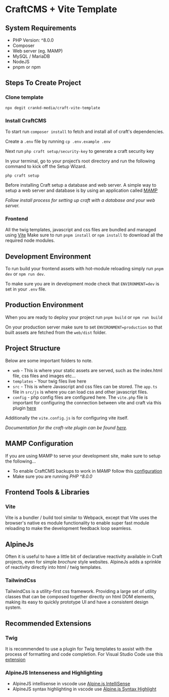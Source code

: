# CraftCMS + Vite Template

## System Requirements
- PHP Version: ^8.0.0
- Composer
- Web server (eg. MAMP)
- MySQL / MariaDB
- NodeJS
- pnpm or npm

## Steps To Create Project

### Clone template  

`npx degit crankd-media/craft-vite-template`

### Install CraftCMS

To start run `composer install` to fetch and install all of craft's dependencies.

Create a `.env` file by running `cp .env.example .env`

Next run `php craft setup/security-key` to generate a craft security key

In your terminal, go to your project’s root directory and run the following command to kick off the Setup Wizard.

`php craft setup`

Before installing Craft setup a database and web server. A simple way to setup a web server and database is by using an application called [MAMP](https://www.mamp.info/)

*Follow install process for setting up craft with a database and your web server.*

### Frontend
All the twig templates, javascript and css files are bundled and managed using [Vite](https://vitejs.dev/)
Make sure to run `pnpm install` or `npm install` to download all the required node modules.

## Development Environment
To run build your frontend assets with hot-module reloading simply run `pnpm dev` or `npm run dev`.

To make sure you are in development mode check that `ENVIRONMENT=dev` is set in your `.env` file.

## Production Environment
When you are ready to deploy your project run `pnpm build` or `npm run build`

On your production server make sure to set `ENVIRONMENT=production` so that built assets are fetched from the `web/dist` folder.

## Project Structure

Below are some important folders to note.
- `web` - This is where your static assets are served, such as the index.html file, css files and images etc...
- `templates` - Your twig files live here
- `src` - This is where Javascript and css files can be stored. The `app.ts` file in `src/js` is where you can load css and other javascript files.
- `config` - php config files are configured here. The `vite.php` file is important for configuring the connection between vite and craft via this plugin [here](https://github.com/nystudio107/craft-vite)

Additionally the `vite.config.js` is for configuring vite itself.

*Documentation for the craft-vite plugin can be found [here](https://nystudio107.com/docs/vite/).*

## MAMP Configuration
If you are using MAMP to serve your development site, make sure to setup the following...
- To enable CraftCMS backups to work in MAMP follow this [configuration]( https://craftcms.com/knowledge-base/database-backups-in-craft-3-with-mamp)
- Make sure you are running *PHP ^8.0.0*

## Frontend Tools & Libraries
### Vite
Vite is a bundler / build tool similar to Webpack, except that Vite uses the browser's native es module functionality to enable super fast module reloading to make the development feedback loop seamless.

## AlpineJs
Often it is useful to have a little bit of declarative reactivity available in Craft projects, even for simple *brochure* style websites. AlpineJs adds a sprinkle of reactivity directly into html / twig templates.

### TailwindCss
TailwindCss is a utility-first css framework. Providing a large set of utility classes that can be composed together directly on html DOM elements, making its easy to quickly prototype UI and have a consistent design system.

## Recommended Extensions
### Twig
It is recommended to use a plugin for Twig templates to assist with the process of formatting and code completion. For Visual Studio Code use this [extension](https://marketplace.visualstudio.com/items?itemName=mblode.twig-language-2)

### AlpineJS Intenseness and Highlighting
- AlpineJS intellisense in vscode use [Alpine.js IntelliSense](https://marketplace.visualstudio.com/items?itemName=adrianwilczynski.alpine-js-intellisense)
- AlpineJS syntax highlighting in vscode use [Alpine.js Syntax Highlight](https://marketplace.visualstudio.com/items?itemName=adrianwilczynski.alpine-js-intellisense)

